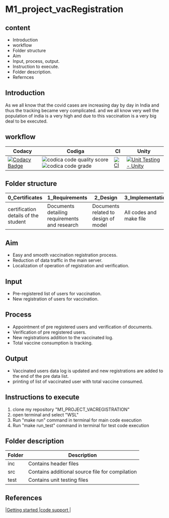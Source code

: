 # M1_project_vacRegistration
## content
* Introduction
* workflow
* Folder structure
* Aim
* Input, process, output.
* Instruction to execute.
* Folder description.
* Refernces

## Introduction
As we all know that the covid cases are increasing day by day in India and thus the tracking became very complicated. and we all know very well the population of india is a very high and due to this vaccination is a very big deal to be executed.

## workflow 
| Codacy | Codiga | CI | Unity |
| --- | --- | --- | --- |
|[![Codacy Badge](https://app.codacy.com/project/badge/Grade/8f714b3f43564efb9d2fca62de1d50f0)](https://www.codacy.com/gh/divyanshsaxena521/M1_project_vacRegistration/dashboard?utm_source=github.com&amp;utm_medium=referral&amp;utm_content=divyanshsaxena521/M1_project_vacRegistration&amp;utm_campaign=Badge_Grade)|![codica code quality score](https://api.codiga.io/project/30942/score/svg)![codica code grade](https://api.codiga.io/project/30942/status/svg)|[![CI](https://github.com/divyanshsaxena521/M1_project_vacRegistration/actions/workflows/main.yml/badge.svg)](https://github.com/divyanshsaxena521/M1_project_vacRegistration/actions/workflows/main.yml)  |[![Unit Testing - Unity](https://github.com/divyanshsaxena521/M1_project_vacRegistration/actions/workflows/unity.yml/badge.svg)](https://github.com/divyanshsaxena521/M1_project_vacRegistration/actions/workflows/unity.yml)|

## Folder structure
| 0_Certificates | 1_Requirements | 2_Design | 3_Implementation | 4_TestplanAndOutput | 5_Report | 6_ImagesAndVideos | 7_Others |
| --- | --- | --- | --- | --- | --- | --- | --- |
| certification details of the student | Documents detailing requirements and research | Documents related to design of model | All codes and make file | test plans with requirements | summary of all the folders | screenshots of working projects | refrences and supporting documents |

## Aim
* Easy and smooth vaccination registration process.
* Reduction of data traffic in the main server.
* Localization of operation of registration and verification.
## Input
* Pre-registered list of users for vaccination.
* New registration of users for vaccination.
## Process
* Appointment of pre registered users and verification of documents.
* Verification of pre registered users.
* New registrations addition to the vaccinated log.
* Total vaccine consumption is tracking.
## Output
* Vaccinated users data log is updated and new registrations are added to the end of the pre data list.
* printing of list of vaccinated user with total vaccine consumed.

 ## Instructions to execute
1. clone my repository "M1_PROJECT_VACREGISTRATION"
2. open terminal and select "WSL"
3. Run "make run" command in terminal for main code execution
4. Run "make run_test" command in terminal for test code execution

## Folder description
| Folder | Description |
| --- | --- |
| inc | Contains header files |
| src | Contains additional source file for compilation |
| test | Contains unit testing files 


## References
|[Getting started ](https://youtu.be/ddYg9wd4BD0)|[code support ](https://www.upgrad.com/blog/c-projects-on-github-for-programmers/)|
